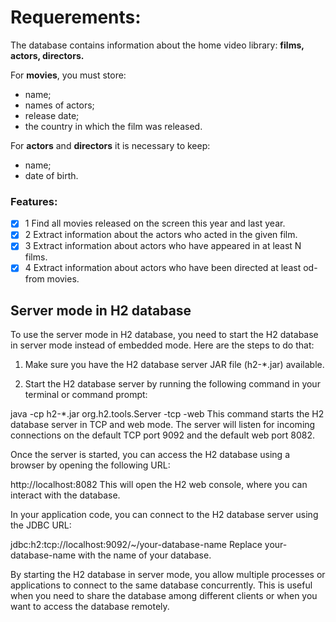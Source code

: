 # Requerements:

The database contains information about the home video library: **films, actors, directors.**

For **movies**, you must store:
 - name;
 - names of actors;
 - release date;
 - the country in which the film was released.

For **actors** and **directors** it is necessary to keep: 
 - name;
 - date of birth.

### Features:
- [x] 1 Find all movies released on the screen this year and last year.
- [x] 2 Extract information about the actors who acted in the given film.
- [x] 3 Extract information about actors who have appeared in at least N films.
- [x] 4 Extract information about actors who have been directed at least od-
from movies.

## Server mode in H2 database
To use the server mode in H2 database, you need to start the H2 database in server mode instead of embedded mode. Here are the steps to do that:

1. Make sure you have the H2 database server JAR file (h2-*.jar) available.

2. Start the H2 database server by running the following command in your terminal or command prompt:

java -cp h2-*.jar org.h2.tools.Server -tcp -web
This command starts the H2 database server in TCP and web mode. The server will listen for incoming connections on the default TCP port 9092 and the default web port 8082.

Once the server is started, you can access the H2 database using a browser by opening the following URL:

http://localhost:8082
This will open the H2 web console, where you can interact with the database.

In your application code, you can connect to the H2 database server using the JDBC URL:

jdbc:h2:tcp://localhost:9092/~/your-database-name
Replace your-database-name with the name of your database.


By starting the H2 database in server mode, you allow multiple processes or applications to connect to the same database concurrently. This is useful when you need to share the database among different clients or when you want to access the database remotely.